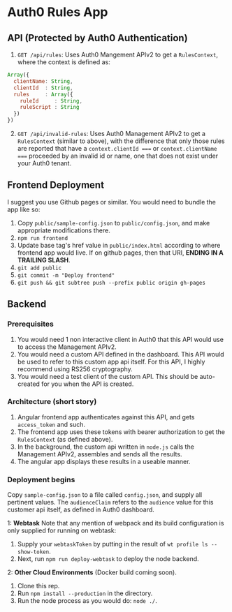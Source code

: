 # Auth0 Rules App

## API (Protected by Auth0 Authentication)

1. `GET /api/rules`: Uses Auth0 Mangement APIv2 to get a `RulesContext`, where the context is defined as:
  ```js
  Array({
    clientName: String,
    clientId  : String,
    rules     : Array({
      ruleId     : String,
      ruleScript : String
    })
  })
  ```

2. `GET /api/invalid-rules`: Uses Auth0 Management APIv2 to get a `RulesContext` (similar to above), with the difference that
only those rules are reported that have a `context.clientId ===` or `context.clientName ===` proceeded by an invalid id or name, one
that does not exist under your Auth0 tenant.

## Frontend Deployment

I suggest you use Github pages or similar. You would need to bundle the app like so:

1. Copy `public/sample-config.json` to `public/config.json`, and make appropriate modifications there.
2. `npm run frontend`
3. Update base tag's href value in `public/index.html` according to where frontend app would live. If on github pages, then that URI, **ENDING IN A TRAILING SLASH**.
4. `git add public`
5. `git commit -m "Deploy frontend"`
6. `git push && git subtree push --prefix public origin gh-pages`

## Backend

### Prerequisites

1. You would need 1 non interactive client in Auth0 that this API would use to access the Management APIv2.
2. You would need a custom API defined in the dashboard. This API would be used to refer to this custom app api itself. For this API, I highly recommend using RS256 cryptography.
3. You would need a test client of the custom API. This should be auto-created for you when the API is created.

### Architecture (short story)

1. Angular frontend app authenticates against this API, and gets `access_token` and such.
2. The frontend app uses these tokens with bearer authorization to get the `RulesContext` (as defined above).
3. In the background, the custom api written in `node.js` calls the Management APIv2, assembles and sends all the results.
4. The angular app displays these results in a useable manner.


### Deployment begins

Copy `sample-config.json` to a file called `config.json`, and supply all pertinent values. The `audienceClaim`
refers to the `audience` value for this customer api itself, as defined in Auth0 dashboard.

1: **Webtask** Note that any mention of webpack and its build configuration is only supplied for running on webtask:
  1. Supply your `webtaskToken` by putting in the result of `wt profile ls --show-token`.
  2. Next, run `npm run deploy-webtask` to deploy the node backend.

2: **Other Cloud Environments** (Docker build coming soon).
  1. Clone this rep.
  2. Run `npm install --production` in the directory.
  3. Run the node process as you would do: `node ./`.
